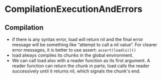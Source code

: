 # CompilationExecutionAndErrors #

## Compilation ##

- if there is any syntax error, load will return nil and the final error message will be something like “attempt to call a nil value”. For clearer error messages, it is better to use assert: ``assert(load(s))()``
- load always compiles its chunks in the global environment.
- We can call load also with a reader function as its first argument. A reader function can return the chunk in parts; load calls the reader successively until it returns nil, which signals the chunk's end.